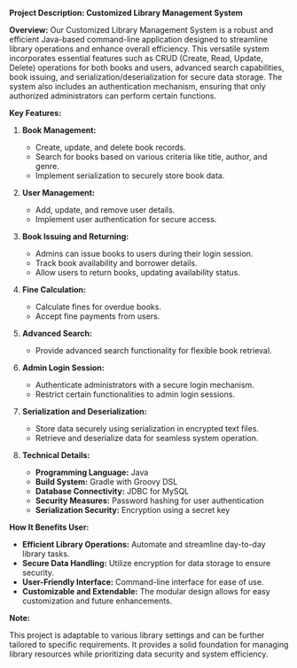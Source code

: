 **Project Description: Customized Library Management System**

**Overview:**
Our Customized Library Management System is a robust and efficient Java-based command-line application designed to streamline library operations and enhance overall efficiency. This versatile system incorporates essential features such as CRUD (Create, Read, Update, Delete) operations for both books and users, advanced search capabilities, book issuing, and serialization/deserialization for secure data storage. The system also includes an authentication mechanism, ensuring that only authorized administrators can perform certain functions.

**Key Features:**

1. **Book Management:**

   * Create, update, and delete book records.
   * Search for books based on various criteria like title, author, and genre.
   * Implement serialization to securely store book data.


2. **User Management:**

   * Add, update, and remove user details.
   * Implement user authentication for secure access.


3. **Book Issuing and Returning:**

   * Admins can issue books to users during their login session.
   * Track book availability and borrower details.
   * Allow users to return books, updating availability status.


4. **Fine Calculation:**

   * Calculate fines for overdue books.
   * Accept fine payments from users.

   
5. **Advanced Search:**

   * Provide advanced search functionality for flexible book retrieval.


6. **Admin Login Session:**

   * Authenticate administrators with a secure login mechanism.
   * Restrict certain functionalities to admin login sessions.
   

7. **Serialization and Deserialization:**

   * Store data securely using serialization in encrypted text files.
   * Retrieve and deserialize data for seamless system operation.


8. **Technical Details:**

   * **Programming Language:** Java
   * **Build System:** Gradle with Groovy DSL
   * **Database Connectivity:** JDBC for MySQL
   * **Security Measures:** Password hashing for user authentication
   * **Serialization Security:** Encryption using a secret key
   

**How It Benefits User:**

  * **Efficient Library Operations:** Automate and streamline day-to-day library tasks.
  * **Secure Data Handling:** Utilize encryption for data storage to ensure security.
  * **User-Friendly Interface:** Command-line interface for ease of use.
  * **Customizable and Extendable:** The modular design allows for easy customization and future enhancements.
  

**Note:**

This project is adaptable to various library settings and can be further tailored to specific requirements. It provides a solid foundation for managing library resources while prioritizing data security and system efficiency.
